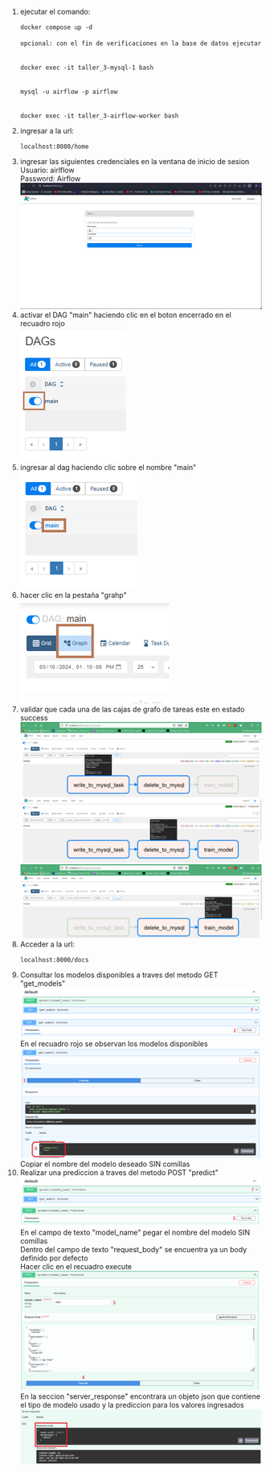 1. ejecutar el comando:  
	```url
	docker compose up -d

	opcional: con el fin de verificaciones en la base de datos ejecutar


	docker exec -it taller_3-mysql-1 bash   

	
	mysql -u airflow -p airflow   
	

	docker exec -it taller_3-airflow-worker bash

2. ingresar a la url:   
    ```url
    localhost:8080/home   
3. ingresar las siguientes credenciales en la ventana de inicio de sesion   
    Usuario: airlflow   
    Password: Airflow   
    ![alt text](https://github.com/marinho14/MLOps/blob/main/Taller_3/images/Captura%20de%20pantalla%202024-03-10%20071307.png)   
4. activar el DAG "main" haciendo clic en el boton encerrado en el recuadro rojo   
	![alt text](https://github.com/marinho14/MLOps/blob/main/Taller_3/images/Captura%20de%20pantalla%202024-03-10%20071425.png)   
5. ingresar al dag haciendo clic sobre el nombre "main"   
	![alt text](https://github.com/marinho14/MLOps/blob/main/Taller_3/images/Captura%20de%20pantalla%202024-03-10%20081005.png)   
6. hacer clic en la pestaña "grahp"   
	![alt text](https://github.com/marinho14/MLOps/blob/main/Taller_3/images/Captura%20de%20pantalla%202024-03-10%20081019.png)   
7. validar que cada una de las cajas de grafo de tareas este en estado success   
	![alt text](https://github.com/marinho14/MLOps/blob/main/Taller_3/images/Captura%20de%20pantalla%202024-03-10%20071506.png)   
	![alt text](https://github.com/marinho14/MLOps/blob/main/Taller_3/images/Captura%20de%20pantalla%202024-03-10%20071513.png)   
	![alt text](https://github.com/marinho14/MLOps/blob/main/Taller_3/images/Captura%20de%20pantalla%202024-03-10%20071520.png)   
8. Acceder a la url:   
	```url
 	localhost:8000/docs   
9. Consultar los modelos disponibles a traves del metodo GET "get_models"   
   	![alt text](https://github.com/marinho14/MLOps/blob/main/Taller_3/images/paso1.png)   
   	![alt text](https://github.com/marinho14/MLOps/blob/main/Taller_3/images/paso2.png)   
	En el recuadro rojo se observan los modelos disponibles   
	![alt text](https://github.com/marinho14/MLOps/blob/main/Taller_3/images/paso3y4.png)   
	Copiar el nombre del modelo deseado SIN comillas   
10. Realizar una prediccion a traves del metodo POST "predict"   
   	![alt text](https://github.com/marinho14/MLOps/blob/main/Taller_3/images/paso1predict.png)   
   	![alt text](https://github.com/marinho14/MLOps/blob/main/Taller_3/images/paso2predict.png)   
	En el campo de texto "model_name" pegar el nombre del modelo SIN comillas   
	Dentro del campo de texto "request_body" se encuentra ya un body definido por defecto   
	Hacer clic en el recuadro execute   
	![alt text](https://github.com/marinho14/MLOps/blob/main/Taller_3/images/paso3y4predict.png)   
	En la seccion "server_response" encontrara un objeto json que contiene el tipo de modelo usado y la prediccion para los valores ingresados   
	![alt text](https://github.com/marinho14/MLOps/blob/main/Taller_3/images/predictFinal.png)   
	
